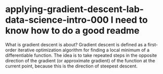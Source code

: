 # applying-gradient-descent-lab-data-science-intro-000 I need to know how to do a good readme
What is gradient descent is about?
Gradient descent is defined as a first-order iterative optimization algorithm for finding a local minimum of a differentiable function. The idea is to take repeated steps in the opposite direction of the gradient (or approximate gradient) of the function at the current point, because this is the direction of steepest descent.
